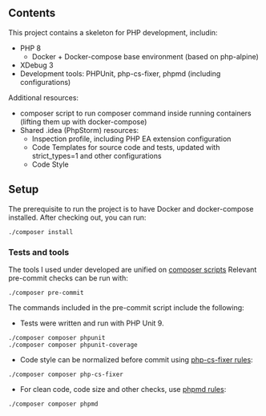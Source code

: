 ## Contents

This project contains a skeleton for PHP development, includin:
- PHP 8
    - Docker + Docker-compose base environment (based on php-alpine)
- XDebug 3
- Development tools: PHPUnit, php-cs-fixer, phpmd (including configurations)

Additional resources:
- composer script to run composer command inside running containers (lifting them up with docker-compose)
- Shared .idea (PhpStorm) resources:
    - Inspection profile, including PHP EA extension configuration
    - Code Templates for source code and tests, updated with strict_types=1 and other configurations
    - Code Style 

## Setup

The prerequisite to run the project is to have Docker and docker-compose installed. After checking out, you can run:
```
./composer install
```

### Tests and tools

The tools I used under developed are unified on [composer scripts](composer.json)
Relevant pre-commit checks can be run with:
```
./composer pre-commit
```

The commands included in the pre-commit script include the following:

- Tests were written and run with PHP Unit 9.
```
./composer composer phpunit
./composer composer phpunit-coverage
```

- Code style can be normalized before commit using [php-cs-fixer rules](.php_cs.dist):
```
./composer composer php-cs-fixer
```

- For clean code, code size and other checks, use [phpmd rules](phpmd-ruleset.xml):
```
./composer composer phpmd
```

